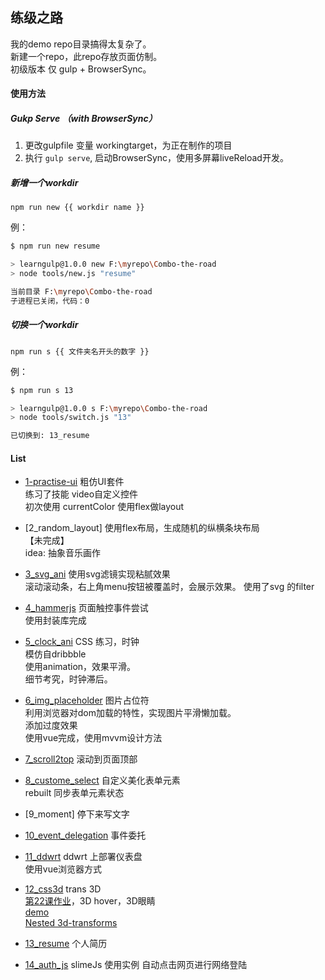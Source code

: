 ## 练级之路 

我的demo repo目录搞得太复杂了。  
新建一个repo，此repo存放页面仿制。  
初级版本 仅 gulp + BrowserSync。

#### 使用方法  

##### Gukp Serve （with BrowserSync）

1. 更改gulpfile 变量 workingtarget，为正在制作的项目
2. 执行 `gulp serve`, 启动BrowserSync，使用多屏幕liveReload开发。

##### 新增一个workdir 
```
npm run new {{ workdir name }}
```
例：  
```bash
$ npm run new resume

> learngulp@1.0.0 new F:\myrepo\Combo-the-road
> node tools/new.js "resume"

当前目录 F:\myrepo\Combo-the-road
子进程已关闭，代码：0
```
##### 切换一个workdir 
```
npm run s {{ 文件夹名开头的数字 }}
```
例：
```bash
$ npm run s 13

> learngulp@1.0.0 s F:\myrepo\Combo-the-road
> node tools/switch.js "13"

已切换到: 13_resume
```
#### List

- [1-practise-ui](1_practise_ui/) 粗仿UI套件  
练习了技能 video自定义控件  
初次使用 currentColor
使用flex做layout

- [2_random_layout] 使用flex布局，生成随机的纵横条块布局  
【未完成】  
idea: 抽象音乐画作

- [3_svg_ani](3_svg_ani/) 使用svg滤镜实现粘腻效果  
滚动滚动条，右上角menu按钮被覆盖时，会展示效果。
使用了svg 的filter  


- [4_hammerjs](4_hammerjs) 页面触控事件尝试  
使用封装库完成

- [5_clock_ani](5_clock_ani) CSS 练习，时钟  
模仿自dribbble  
使用animation，效果平滑。  
细节考究，时钟滞后。

- [6_img_placeholder](6_img_placeholder) 图片占位符  
利用浏览器对dom加载的特性，实现图片平滑懒加载。  
添加过度效果  
使用vue完成，使用mvvm设计方法

- [7_scroll2top](7_scroll2top) 滚动到页面顶部  

- [8_custome_select](8_custome_select) 自定义美化表单元素  
rebuilt 同步表单元素状态

- [9_moment]  停下来写文字

- [10_event_delegation](10_event_delegation) 事件委托


- [11_ddwrt](11_ddwrt) ddwrt 上部署仪表盘  
使用vue浏览器方式

- [12_css3d](12_css3d/) trans 3D  
[第22课作业](12_css3d/homework.html)，3D hover，3D眼睛  
[demo](12_css3d/index.html)  
[Nested 3d-transforms](https://davidwalsh.name/3d-transforms)  

- [13_resume](13_resume) 个人简历  

- [14_auth_js](14_auth_js) slimeJs 使用实例
自动点击网页进行网络登陆